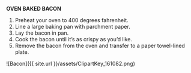 **OVEN BAKED BACON**
1. Preheat your oven to 400 degrees fahrenheit.
2. Line a large baking pan with parchment paper.
3. Lay the bacon in pan.
4. Cook the bacon until it’s as crispy as you’d like.
5. Remove the bacon from the oven and transfer to a paper towel-lined plate.

![Bacon]({{ site.url }}/assets/ClipartKey_161082.png)
